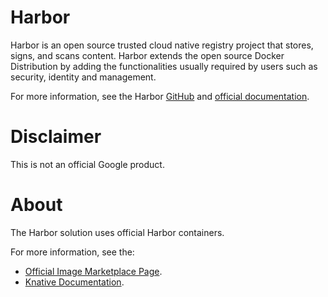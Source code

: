 Harbor
============

Harbor is an open source trusted cloud native registry project that stores, signs, and scans content. Harbor extends the open source Docker Distribution by adding the functionalities usually required by users such as security, identity and management.

For more information, see the Harbor [GitHub](https://github.com/goharbor/harbor) and [official documentation](https://goharbor.io/docs/2.2.0/).

# Disclaimer
This is not an official Google product.

# <a name="about"></a>About

The Harbor solution uses official Harbor containers.

For more information, see the:

- [Official Image Marketplace Page](https://console.cloud.google.com/marketplace/details/google/harbor).
- [Knative Documentation](https://github.com/GoogleCloudPlatform/click-to-deploy/tree/master/k8s/harbor).

